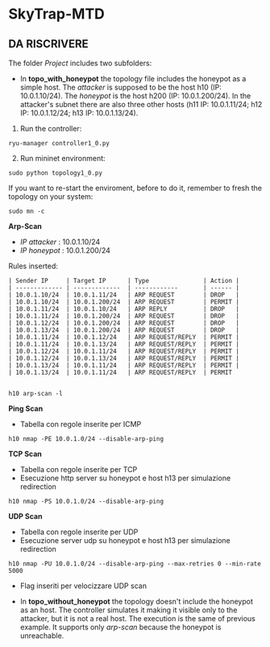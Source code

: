 


# SkyTrap-MTD

## DA RISCRIVERE
The folder *Project* includes two subfolders:

- In **topo_with_honeypot** the topology file includes the honeypot as a simple host. The *attacker* is supposed to be the host h10 (IP: 10.0.1.10/24). The *honeypot* is the host h200 (IP: 10.0.1.200/24). In the attacker's subnet there are also three other hosts (h11 IP: 10.0.1.11/24; h12 IP: 10.0.1.12/24; h13 IP: 10.0.1.13/24).


1. Run the controller:
``` 
ryu-manager controller1_0.py
``` 

2. Run mininet environment:
```
sudo python topology1_0.py
```

If you want to re-start the enviroment, before to do it, remember to fresh the topology on your system:
```
sudo mn -c
```

**Arp-Scan**

- *IP attacker* : 10.0.1.10/24
- *IP honeypot* : 10.0.1.200/24

Rules inserted:
```
| Sender IP     | Target IP      | Type 		      | Action |
| ------------- | -------------  | ------------       | ------ |
| 10.0.1.10/24  | 10.0.1.11/24   | ARP REQUEST        | DROP   |
| 10.0.1.10/24  | 10.0.1.200/24  | ARP REQUEST        | PERMIT |
| 10.0.1.11/24  | 10.0.1.10/24   | ARP REPLY          | DROP   |
| 10.0.1.11/24  | 10.0.1.200/24  | ARP REQUEST        | DROP   |
| 10.0.1.12/24  | 10.0.1.200/24  | ARP REQUEST        | DROP   |
| 10.0.1.13/24  | 10.0.1.200/24  | ARP REQUEST        | DROP   |
| 10.0.1.11/24  | 10.0.1.12/24   | ARP REQUEST/REPLY  | PERMIT |
| 10.0.1.11/24  | 10.0.1.13/24   | ARP REQUEST/REPLY  | PERMIT |
| 10.0.1.12/24  | 10.0.1.11/24   | ARP REQUEST/REPLY  | PERMIT |
| 10.0.1.12/24  | 10.0.1.13/24   | ARP REQUEST/REPLY  | PERMIT |
| 10.0.1.13/24  | 10.0.1.11/24   | ARP REQUEST/REPLY  | PERMIT |
| 10.0.1.13/24  | 10.0.1.11/24   | ARP REQUEST/REPLY  | PERMIT


```


```
h10 arp-scan -l
```

**Ping Scan**

- Tabella con regole inserite per ICMP

```
h10 nmap -PE 10.0.1.0/24 --disable-arp-ping
```

**TCP Scan**

- Tabella con regole inserite per TCP
- Esecuzione http server su honeypot e host h13 per simulazione redirection

```
h10 nmap -PS 10.0.1.0/24 --disable-arp-ping
```
**UDP Scan**

- Tabella con regole inserite per UDP
- Esecuzione server udp su honeypot e host h13 per simulazione redirection

```
h10 nmap -PU 10.0.1.0/24 --disable-arp-ping --max-retries 0 --min-rate 5000
```

- Flag inseriti per velocizzare UDP scan

+ In **topo_without_honeypot** the topology doesn't include the honeypot as an host. The controller simulates it making it visible only to the attacker, but it is not a real host. 
The execution is the same of previous example.
It supports only *arp-scan* because the honeypot is unreachable. 





